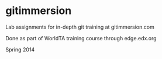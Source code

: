 gitimmersion
============

Lab assignments for in-depth git training at gitimmersion.com

Done as part of WorldTA training course through edge.edx.org

Spring 2014

